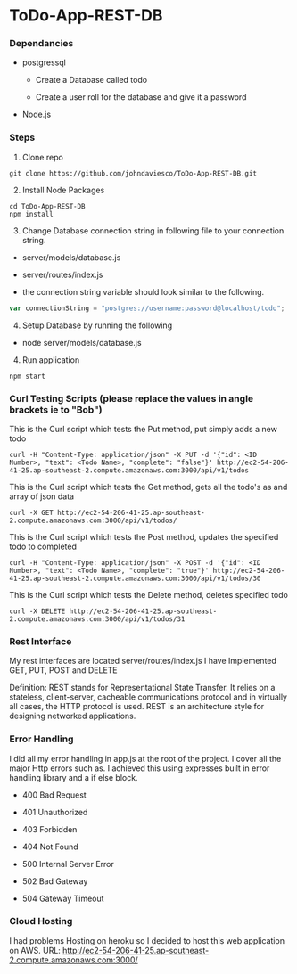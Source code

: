 # ToDo-App-REST-DB

### Dependancies

* postgressql

  * Create a Database called todo

  * Create a user roll for the database and give it a password

* Node.js

### Steps

1. Clone repo

  ```shell
  git clone https://github.com/johndaviesco/ToDo-App-REST-DB.git
  ```
2. Install Node Packages

  ```shell
  cd ToDo-App-REST-DB
  npm install
  ```

3. Change Database connection string in following file to your connection string.

  * server/models/database.js

  * server/routes/index.js

  * the connection string variable should look similar to the following.
   ```javascript
   var connectionString = "postgres://username:password@localhost/todo";
   ```

4. Setup Database by running the following

  * node server/models/database.js

4. Run application
  ```shell
  npm start
  ```

### Curl Testing Scripts (please replace the values in angle brackets ie <Todo Name> to "Bob")
This is the Curl script which tests the Put method, put simply adds a new todo
```shell
curl -H "Content-Type: application/json" -X PUT -d '{"id": <ID Number>, "text": <Todo Name>, "complete": "false"}' http://ec2-54-206-41-25.ap-southeast-2.compute.amazonaws.com:3000/api/v1/todos
```
This is the Curl script which tests the Get method, gets all the todo's as and array of json data
```shell
curl -X GET http://ec2-54-206-41-25.ap-southeast-2.compute.amazonaws.com:3000/api/v1/todos/
```
This is the Curl script which tests the Post method, updates the specified todo to completed
```shell
curl -H "Content-Type: application/json" -X POST -d '{"id": <ID Number>, "text": <Todo Name>, "complete": "true"}' http://ec2-54-206-41-25.ap-southeast-2.compute.amazonaws.com:3000/api/v1/todos/30
```
This is the Curl script which tests the Delete method, deletes specified todo
```shell
curl -X DELETE http://ec2-54-206-41-25.ap-southeast-2.compute.amazonaws.com:3000/api/v1/todos/31
```

### Rest Interface

  My rest interfaces are located server/routes/index.js
  I have Implemented GET, PUT, POST and DELETE

  Definition: REST stands for Representational State Transfer. It relies on a stateless, client-server, cacheable communications protocol and in virtually all cases, the HTTP protocol is used. REST is an architecture style for designing networked applications.

### Error Handling

I did all my error handling in app.js at the root of the project. I cover all the major Http errors such as. I achieved this using expresses built in error handling library and a if else block.

  * 400 Bad Request

  * 401 Unauthorized

  * 403 Forbidden

  * 404 Not Found

  * 500 Internal Server Error

  * 502 Bad Gateway

  * 504 Gateway Timeout

### Cloud Hosting

  I had problems Hosting on heroku so I decided to host this web application on AWS.
  URL: http://ec2-54-206-41-25.ap-southeast-2.compute.amazonaws.com:3000/
